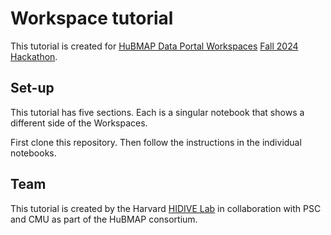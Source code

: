 # Workspace tutorial
This tutorial is created for [HuBMAP Data Portal Workspaces](https://portal.hubmapconsortium.org/) [Fall 2024 Hackathon](https://hubmapconsortium.org/2024-fall-hackathon/).

## Set-up
This tutorial has five sections. Each is a singular notebook that shows a different side of the Workspaces.

First clone this repository. Then follow the instructions in the individual notebooks.

## Team
This tutorial is created by the Harvard [HIDIVE Lab](hidivelab.org) in collaboration with PSC and CMU as part of the HuBMAP consortium.
